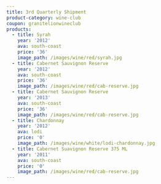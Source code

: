 ```yaml
---
title: 3rd Quarterly Shipment
product-category: wine-club
coupon: granitelionwineclub
products:
  - title: Syrah
    year: '2012'
    ava: south-coast
    price: '36'
    image_path: /images/wine/red/syrah.jpg
  - title: Cabernet Sauvignon Reserve
    year: '2012'
    ava: south-coast
    price: '36'
    image_path: /images/wine/red/cab-reserve.jpg
  - title: Cabernet Sauvignon Reserve
    year: '2013'
    ava: south-coast
    price: '36'
    image_path: /images/wine/red/cab-reserve.jpg
  - title: Chardonnay
    year: '2012'
    ava: lodi
    price: '0'
    image_path: /images/wine/white/lodi-chardonnay.jpg
  - title: Cabernet Suavignon Reserve 375 ML
    year: '2011'
    ava: south-coast
    price: '0'
    image_path: /images/wine/red/cab-reserve.jpg
---
```



